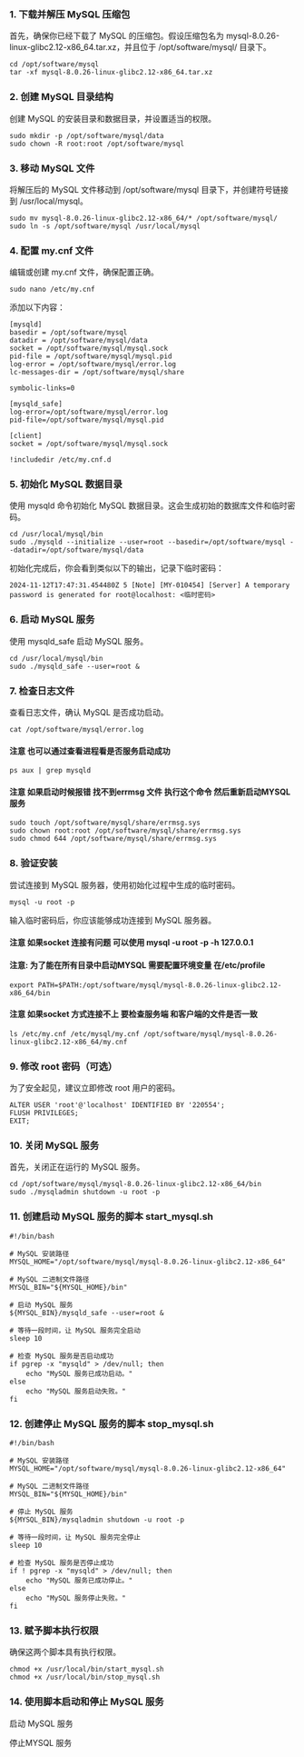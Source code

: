 ### 1. 下载并解压 MySQL 压缩包
首先，确保你已经下载了 MySQL 的压缩包。假设压缩包名为 mysql-8.0.26-linux-glibc2.12-x86_64.tar.xz，并且位于 /opt/software/mysql/ 目录下。

```
cd /opt/software/mysql
tar -xf mysql-8.0.26-linux-glibc2.12-x86_64.tar.xz
```

### 2. 创建 MySQL 目录结构
创建 MySQL 的安装目录和数据目录，并设置适当的权限。

```
sudo mkdir -p /opt/software/mysql/data
sudo chown -R root:root /opt/software/mysql
```



### 3. 移动 MySQL 文件
将解压后的 MySQL 文件移动到 /opt/software/mysql 目录下，并创建符号链接到 /usr/local/mysql。

```
sudo mv mysql-8.0.26-linux-glibc2.12-x86_64/* /opt/software/mysql/
sudo ln -s /opt/software/mysql /usr/local/mysql
```

### 4. 配置 my.cnf 文件
编辑或创建 my.cnf 文件，确保配置正确。

```
sudo nano /etc/my.cnf
```

添加以下内容：

```
[mysqld]
basedir = /opt/software/mysql
datadir = /opt/software/mysql/data
socket = /opt/software/mysql/mysql.sock
pid-file = /opt/software/mysql/mysql.pid
log-error = /opt/software/mysql/error.log
lc-messages-dir = /opt/software/mysql/share

symbolic-links=0

[mysqld_safe]
log-error=/opt/software/mysql/error.log
pid-file=/opt/software/mysql/mysql.pid

[client]
socket = /opt/software/mysql/mysql.sock

!includedir /etc/my.cnf.d

```



### 5. 初始化 MySQL 数据目录

使用 mysqld 命令初始化 MySQL 数据目录。这会生成初始的数据库文件和临时密码。

```
cd /usr/local/mysql/bin
sudo ./mysqld --initialize --user=root --basedir=/opt/software/mysql --datadir=/opt/software/mysql/data
```

初始化完成后，你会看到类似以下的输出，记录下临时密码：

```
2024-11-12T17:47:31.454480Z 5 [Note] [MY-010454] [Server] A temporary password is generated for root@localhost: <临时密码>
```



### 6. 启动 MySQL 服务

使用 mysqld_safe 启动 MySQL 服务。

```
cd /usr/local/mysql/bin
sudo ./mysqld_safe --user=root &
```

### 7. 检查日志文件

查看日志文件，确认 MySQL 是否成功启动。

```
cat /opt/software/mysql/error.log
```

#### 注意 也可以通过查看进程看是否服务启动成功

```
ps aux | grep mysqld
```

#### 注意 如果启动时候报错  找不到errmsg 文件 执行这个命令 然后重新启动MYSQL 服务

```
sudo touch /opt/software/mysql/share/errmsg.sys
sudo chown root:root /opt/software/mysql/share/errmsg.sys
sudo chmod 644 /opt/software/mysql/share/errmsg.sys
```



### 8. 验证安装
尝试连接到 MySQL 服务器，使用初始化过程中生成的临时密码。

```
mysql -u root -p
```

输入临时密码后，你应该能够成功连接到 MySQL 服务器。

#### 注意 如果socket 连接有问题 可以使用 mysql -u root -p -h 127.0.0.1

#### 注意: 为了能在所有目录中启动MYSQL 需要配置环境变量 在/etc/profile

```
export PATH=$PATH:/opt/software/mysql/mysql-8.0.26-linux-glibc2.12-x86_64/bin
```

#### 注意 如果socket 方式连接不上 要检查服务端 和客户端的文件是否一致

```
ls /etc/my.cnf /etc/mysql/my.cnf /opt/software/mysql/mysql-8.0.26-linux-glibc2.12-x86_64/my.cnf
```



### 9. 修改 root 密码（可选）
为了安全起见，建议立即修改 root 用户的密码。

```
ALTER USER 'root'@'localhost' IDENTIFIED BY '220554';
FLUSH PRIVILEGES;
EXIT;
```



### 10. 关闭 MySQL 服务
首先，关闭正在运行的 MySQL 服务。

```
cd /opt/software/mysql/mysql-8.0.26-linux-glibc2.12-x86_64/bin
sudo ./mysqladmin shutdown -u root -p
```

###  11. 创建启动 MySQL 服务的脚本 start_mysql.sh

```
#!/bin/bash

# MySQL 安装路径
MYSQL_HOME="/opt/software/mysql/mysql-8.0.26-linux-glibc2.12-x86_64"

# MySQL 二进制文件路径
MYSQL_BIN="${MYSQL_HOME}/bin"

# 启动 MySQL 服务
${MYSQL_BIN}/mysqld_safe --user=root &

# 等待一段时间，让 MySQL 服务完全启动
sleep 10

# 检查 MySQL 服务是否启动成功
if pgrep -x "mysqld" > /dev/null; then
    echo "MySQL 服务已成功启动。"
else
    echo "MySQL 服务启动失败。"
fi
```

###  12. 创建停止 MySQL 服务的脚本 stop_mysql.sh

```
#!/bin/bash

# MySQL 安装路径
MYSQL_HOME="/opt/software/mysql/mysql-8.0.26-linux-glibc2.12-x86_64"

# MySQL 二进制文件路径
MYSQL_BIN="${MYSQL_HOME}/bin"

# 停止 MySQL 服务
${MYSQL_BIN}/mysqladmin shutdown -u root -p

# 等待一段时间，让 MySQL 服务完全停止
sleep 10

# 检查 MySQL 服务是否停止成功
if ! pgrep -x "mysqld" > /dev/null; then
    echo "MySQL 服务已成功停止。"
else
    echo "MySQL 服务停止失败。"
fi
```

### 13. 赋予脚本执行权限
确保这两个脚本具有执行权限。

```
chmod +x /usr/local/bin/start_mysql.sh
chmod +x /usr/local/bin/stop_mysql.sh
```

### 14. 使用脚本启动和停止 MySQL 服务
启动 MySQL 服务

停止MYSQL 服务